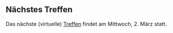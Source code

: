## Nächstes Treffen
Das nächste (virtuelle) [Treffen](/Treffen/Termine/03_2022/) findet am Mittwoch, 2. März statt.
